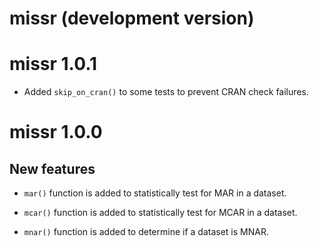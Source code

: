 # missr (development version)

# missr 1.0.1

* Added `skip_on_cran()` to some tests to prevent CRAN check failures.

# missr 1.0.0

## New features

* `mar()` function is added to statistically test for MAR in a dataset.

* `mcar()` function is added to statistically test for
MCAR in a dataset.

* `mnar()` function is added to determine if a dataset
is MNAR.
